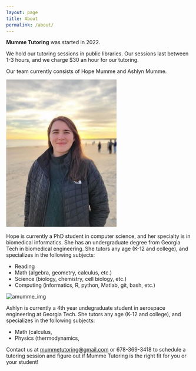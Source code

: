 ```yaml
---
layout: page
title: About
permalink: /about/
---
```


**Mumme Tutoring** was started in 2022. 

We hold our tutoring sessions in public libraries. Our sessions last between 1-3 hours, and we charge $30 an hour for our tutoring.

Our team currently consists of Hope Mumme and Ashlyn Mumme. 

![hmumme_img](HMumme.jpg)

Hope is currently a PhD student in computer science, and her specialty is in biomedical informatics. She has an undergraduate degree from Georgia Tech in biomedical engineering. She tutors any age (K-12 and college), and specializes in the following subjects:
- Reading
- Math (algebra, geometry, calculus, etc.)
- Science (biology, chemistry, cell biology, etc.)
- Computing (informatics, R, python, Matlab, git, bash, etc.)

![amumme_img](AMumme.jpg)

Ashlyn is currently a 4th year undegraduate student in aerospace engineering at Georgia Tech. She tutors any age (K-12 and college), and specializes in the following subjects:
- Math (calculus, 
- Physics (thermodynamics, 

Contact us at mummetutoring@gmail.com or 678-369-3418 to schedule a tutoring session and figure out if 
Mumme Tutoring is the right fit for you or your student!

